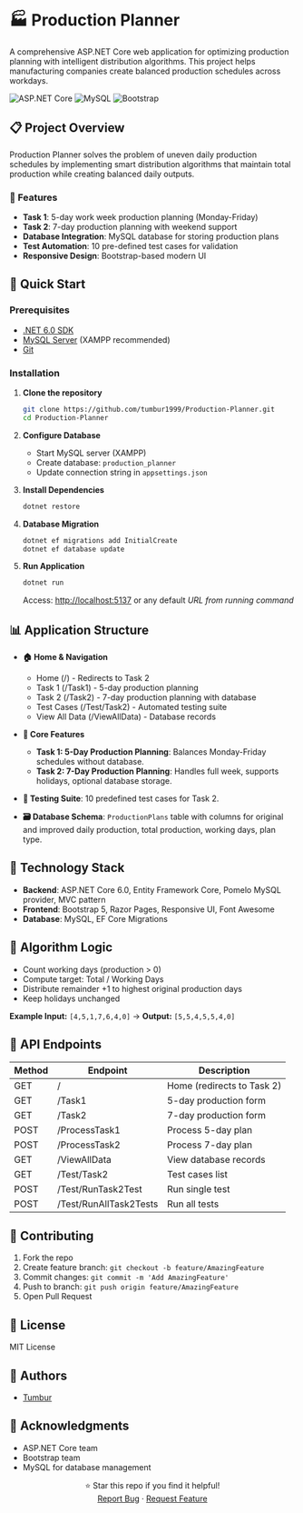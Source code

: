 # 🏭 Production Planner

A comprehensive ASP.NET Core web application for optimizing production planning with intelligent distribution algorithms. This project helps manufacturing companies create balanced production schedules across workdays.

![ASP.NET Core](https://img.shields.io/badge/ASP.NET_Core-6.0-purple)
![MySQL](https://img.shields.io/badge/MySQL-Database-orange)
![Bootstrap](https://img.shields.io/badge/Bootstrap-5.0-blue)

## 📋 Project Overview

Production Planner solves the problem of uneven daily production schedules by implementing smart distribution algorithms that maintain total production while creating balanced daily outputs.

### 🎯 Features

- **Task 1**: 5-day work week production planning (Monday-Friday)
- **Task 2**: 7-day production planning with weekend support
- **Database Integration**: MySQL database for storing production plans
- **Test Automation**: 10 pre-defined test cases for validation
- **Responsive Design**: Bootstrap-based modern UI

## 🚀 Quick Start

### Prerequisites

- [.NET 6.0 SDK](https://dotnet.microsoft.com/download/dotnet/6.0)
- [MySQL Server](https://dev.mysql.com/downloads/mysql/) (XAMPP recommended)
- [Git](https://git-scm.com/)

### Installation

1. **Clone the repository**

   ```bash
   git clone https://github.com/tumbur1999/Production-Planner.git
   cd Production-Planner
   ```

2. **Configure Database**

   - Start MySQL server (XAMPP)
   - Create database: `production_planner`
   - Update connection string in `appsettings.json`

3. **Install Dependencies**

   ```bash
   dotnet restore
   ```

4. **Database Migration**

   ```bash
   dotnet ef migrations add InitialCreate
   dotnet ef database update
   ```

5. **Run Application**
   ```bash
   dotnet run
   ```
   Access: [http://localhost:5137](http://localhost:5137) or any default <i>URL from running command</i>

## 📊 Application Structure

- **🏠 Home & Navigation**

  - Home (/) - Redirects to Task 2
  - Task 1 (/Task1) - 5-day production planning
  - Task 2 (/Task2) - 7-day production planning with database
  - Test Cases (/Test/Task2) - Automated testing suite
  - View All Data (/ViewAllData) - Database records

- **🔧 Core Features**

  - **Task 1: 5-Day Production Planning**: Balances Monday-Friday schedules without database.
  - **Task 2: 7-Day Production Planning**: Handles full week, supports holidays, optional database storage.

- **🧪 Testing Suite**: 10 predefined test cases for Task 2.

- **🗃️ Database Schema**: `ProductionPlans` table with columns for original and improved daily production, total production, working days, plan type.

## 🎨 Technology Stack

- **Backend**: ASP.NET Core 6.0, Entity Framework Core, Pomelo MySQL provider, MVC pattern
- **Frontend**: Bootstrap 5, Razor Pages, Responsive UI, Font Awesome
- **Database**: MySQL, EF Core Migrations

## 🔄 Algorithm Logic

- Count working days (production > 0)
- Compute target: Total / Working Days
- Distribute remainder +1 to highest original production days
- Keep holidays unchanged

**Example Input:** `[4,5,1,7,6,4,0]` → **Output:** `[5,5,4,5,5,4,0]`

## 📝 API Endpoints

| Method | Endpoint               | Description                |
| ------ | ---------------------- | -------------------------- |
| GET    | /                      | Home (redirects to Task 2) |
| GET    | /Task1                 | 5-day production form      |
| GET    | /Task2                 | 7-day production form      |
| POST   | /ProcessTask1          | Process 5-day plan         |
| POST   | /ProcessTask2          | Process 7-day plan         |
| GET    | /ViewAllData           | View database records      |
| GET    | /Test/Task2            | Test cases list            |
| POST   | /Test/RunTask2Test     | Run single test            |
| POST   | /Test/RunAllTask2Tests | Run all tests              |

## 🤝 Contributing

1. Fork the repo
2. Create feature branch: `git checkout -b feature/AmazingFeature`
3. Commit changes: `git commit -m 'Add AmazingFeature'`
4. Push to branch: `git push origin feature/AmazingFeature`
5. Open Pull Request

## 📄 License

MIT License

## 👥 Authors

- [Tumbur](https://github.com/tumbur1999)

## 🙏 Acknowledgments

- ASP.NET Core team
- Bootstrap team
- MySQL for database management

<div align="center">
⭐ Star this repo if you find it helpful!<br>
<a href="https://github.com/tumbur1999/Production-Planner/issues">Report Bug</a> · <a href="https://github.com/tumbur1999/Production-Planner/issues">Request Feature</a>
</div>
